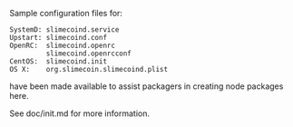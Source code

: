 Sample configuration files for:
```
SystemD: slimecoind.service
Upstart: slimecoind.conf
OpenRC:  slimecoind.openrc
         slimecoind.openrcconf
CentOS:  slimecoind.init
OS X:    org.slimecoin.slimecoind.plist
```
have been made available to assist packagers in creating node packages here.

See doc/init.md for more information.

